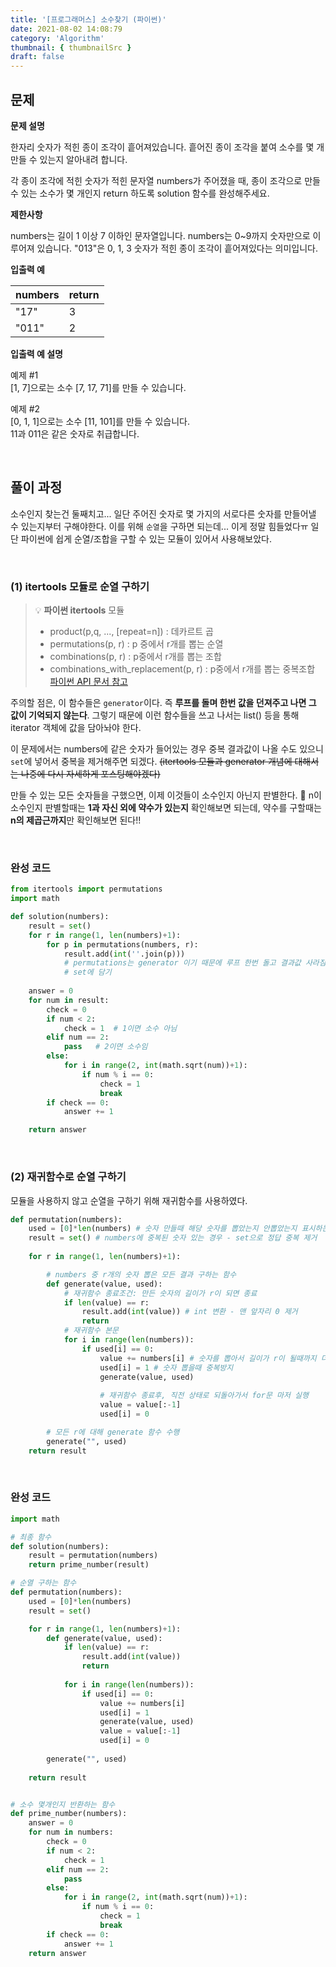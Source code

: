 ```yaml
---
title: '[프로그래머스] 소수찾기 (파이썬)'
date: 2021-08-02 14:08:79
category: 'Algorithm'
thumbnail: { thumbnailSrc }
draft: false
---
```


## 문제
**문제 설명**

한자리 숫자가 적힌 종이 조각이 흩어져있습니다. 흩어진 종이 조각을 붙여 소수를 몇 개 만들 수 있는지 알아내려 합니다.

각 종이 조각에 적힌 숫자가 적힌 문자열 numbers가 주어졌을 때, 종이 조각으로 만들 수 있는 소수가 몇 개인지 return 하도록 solution 함수를 완성해주세요.

**제한사항**

numbers는 길이 1 이상 7 이하인 문자열입니다.
numbers는 0~9까지 숫자만으로 이루어져 있습니다.
"013"은 0, 1, 3 숫자가 적힌 종이 조각이 흩어져있다는 의미입니다.

**입출력 예**

numbers	| return
--- | ---
"17" |	3
"011" |	2

**입출력 예 설명**

예제 #1  
[1, 7]으로는 소수 [7, 17, 71]를 만들 수 있습니다.

예제 #2  
[0, 1, 1]으로는 소수 [11, 101]를 만들 수 있습니다.  
11과 011은 같은 숫자로 취급합니다.



<br>


## 풀이 과정
소수인지 찾는건 둘째치고... 일단 주어진 숫자로 몇 가지의 서로다른 숫자를 만들어낼 수 있는지부터 구해야한다. 
이를 위해 `순열`을 구하면 되는데... 이게 정말 힘들었다ㅠ  일단 파이썬에 쉽게 순열/조합을 구할 수 있는 모듈이 있어서 사용해보았다.

<br>

### (1) itertools 모듈로 순열 구하기

> 💡 **파이썬 itertools** 모듈
> - product(p,q, ..., [repeat=n]) : 데카르트 곱
> - permutations(p, r) : p 중에서 r개를 뽑는 순열
> - combinations(p, r) : p중에서 r개를 뽑는 조합
> - combinations_with_replacement(p, r) : p중에서 r개를 뽑는 중복조합  
> [파이썬 API 문서 참고](https://docs.python.org/ko/3.9/library/itertools.html)


주의할 점은, 이 함수들은 `generator`이다. 즉 **루프를 돌며 한번 값을 던져주고 나면 그 값이 기억되지 않는다**. 그렇기 때문에 이런 함수들을 쓰고 나서는 list() 등을 통해 iterator 객체에 값을 담아놔야 한다.

이 문제에서는 numbers에 같은 숫자가 들어있는 경우 중복 결과값이 나올 수도 있으니 `set`에 넣어서 중복을 제거해주면 되겠다.
~~(itertools 모듈과 generator 개념에 대해서는 나중에 다시 자세하게 포스팅해야겠다)~~

만들 수 있는 모든 숫자들을 구했으면, 이제 이것들이 소수인지 아닌지 판별한다.
💎 n이 소수인지 판별할때는 **1과 자신 외에 약수가 있는지** 확인해보면 되는데, 약수를 구할때는 **n의 제곱근까지**만 확인해보면 된다!!

<br>

### 완성 코드
```python
from itertools import permutations
import math

def solution(numbers): 
    result = set()
    for r in range(1, len(numbers)+1):
        for p in permutations(numbers, r):
            result.add(int(''.join(p)))
            # permutations는 generator 이기 때문에 루프 한번 돌고 결과값 사라짐
            # set에 담기
                            
    answer = 0
    for num in result:
        check = 0
        if num < 2:
            check = 1  # 1이면 소수 아님
        elif num == 2:
            pass   # 2이면 소수임
        else:     
            for i in range(2, int(math.sqrt(num))+1):            
                if num % i == 0:                
                    check = 1
                    break        
        if check == 0:            
            answer += 1

    return answer
```

<br>

### (2) 재귀함수로 순열 구하기

모듈을 사용하지 않고 순열을 구하기 위해 재귀함수를 사용하였다.

```python
def permutation(numbers):
    used = [0]*len(numbers) # 숫자 만들때 해당 숫자를 뽑았는지 안뽑았는지 표시하는 용도의 리스트(중복 선택 막기위해)
    result = set() # numbers에 중복된 숫자 있는 경우 - set으로 정답 중복 제거
    
    for r in range(1, len(numbers)+1):

        # numbers 중 r개의 숫자 뽑은 모든 결과 구하는 함수
        def generate(value, used):
            # 재귀함수 종료조건: 만든 숫자의 길이가 r이 되면 종료
            if len(value) == r:
                result.add(int(value)) # int 변환 - 맨 앞자리 0 제거
                return            
            # 재귀함수 본문
            for i in range(len(numbers)):
                if used[i] == 0: 
                    value += numbers[i] # 숫자를 뽑아서 길이가 r이 될때까지 더해나간다
                    used[i] = 1 # 숫자 뽑을때 중복방지
                    generate(value, used) 
                    
                    # 재귀함수 종료후, 직전 상태로 되돌아가서 for문 마저 실행
                    value = value[:-1]
                    used[i] = 0

        # 모든 r에 대해 generate 함수 수행
        generate("", used)
    return result
```

<br>

### 완성 코드

```python
import math

# 최종 함수
def solution(numbers):
    result = permutation(numbers)
    return prime_number(result)

# 순열 구하는 함수
def permutation(numbers):
    used = [0]*len(numbers) 
    result = set() 

    for r in range(1, len(numbers)+1):
        def generate(value, used):
            if len(value) == r:
                result.add(int(value)) 
                return            
            
            for i in range(len(numbers)):
                if used[i] == 0: 
                    value += numbers[i] 
                    used[i] = 1 
                    generate(value, used)
                    value = value[:-1]
                    used[i] = 0
        
        generate("", used)
    
    return result


# 소수 몇개인지 반환하는 함수
def prime_number(numbers):
    answer = 0
    for num in numbers:
        check = 0
        if num < 2:
            check = 1
        elif num == 2:
            pass
        else:     
            for i in range(2, int(math.sqrt(num))+1):            
                if num % i == 0:                
                    check = 1
                    break        
        if check == 0:            
            answer += 1   
    return answer
```